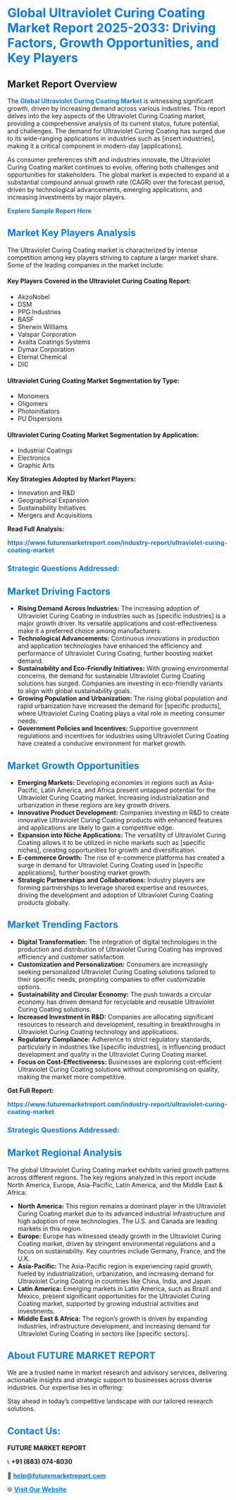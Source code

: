 <h1 style="color: #007BFF;">Global Ultraviolet Curing Coating Market Report 2025-2033: Driving Factors, Growth Opportunities, and Key Players</h1>

<section id="overview">
<h2>Market Report Overview</h2>
<p>The <a href="https://www.futuremarketreport.com/industry-report/ultraviolet-curing-coating-market" style="color: #007BFF; text-decoration: none;"><strong>Global Ultraviolet Curing Coating Market</strong></a> is witnessing significant growth, driven by increasing demand across various industries. This report delves into the key aspects of the Ultraviolet Curing Coating market, providing a comprehensive analysis of its current status, future potential, and challenges. The demand for Ultraviolet Curing Coating has surged due to its wide-ranging applications in industries such as [insert industries], making it a critical component in modern-day [applications].</p>
<p>As consumer preferences shift and industries innovate, the Ultraviolet Curing Coating market continues to evolve, offering both challenges and opportunities for stakeholders. The global market is expected to expand at a substantial compound annual growth rate (CAGR) over the forecast period, driven by technological advancements, emerging applications, and increasing investments by major players.</p>
</section>

<section id="overview">
<p><a href="https://www.futuremarketreport.com/request-sample/reportId=89865" style="color: #007BFF; text-decoration: none;"><strong>Explore Sample Report Here</strong></a></p>
</section>

<section id="key-players">
<h2 style="color: #007BFF;">Market Key Players Analysis</h2>
<p>The Ultraviolet Curing Coating market is characterized by intense competition among key players striving to capture a larger market share. Some of the leading companies in the market include:</p>
<h4>Key Players Covered in the Ultraviolet Curing Coating Report:</h4>
<ul><li>AkzoNobel</li><li>DSM</li><li>PPG Industries</li><li>BASF</li><li>Sherwin Williams</li><li>Valspar Corporation</li><li>Axalta Coatings Systems</li><li>Dymax Corporation</li><li>Eternal Chemical</li><li>DIC</li></ul>
<h4>Ultraviolet Curing Coating Market Segmentation by Type:</h4>
<ul><li>Monomers</li><li>Oligomers</li><li>Photoinitiators</li><li>PU Dispersions</li></ul>

<h4>Ultraviolet Curing Coating Market Segmentation by Application:</h4>
<ul><li>Industrial Coatings</li><li>Electronics</li><li>Graphic Arts</li></ul>
<p><strong>Key Strategies Adopted by Market Players:</strong></p>
<ul>
<li>Innovation and R&D</li>
<li>Geographical Expansion</li>
<li>Sustainability Initiatives</li>
<li>Mergers and Acquisitions</li>
</ul>
</section>

<section>
<p><strong>Read Full Analysis: </strong></p><a href="https://www.futuremarketreport.com/industry-report/ultraviolet-curing-coating-market" style="color: #007BFF; text-decoration: none;"><strong>https://www.futuremarketreport.com/industry-report/ultraviolet-curing-coating-market</strong></a>
<h3 style="color: #007BFF;">Strategic Questions Addressed:</h3>
</section>

<section id="driving-factors">
<h2 style="color: #007BFF;">Market Driving Factors</h2>
<ul>
<li><strong>Rising Demand Across Industries:</strong> The increasing adoption of Ultraviolet Curing Coating in industries such as [specific industries] is a major growth driver. Its versatile applications and cost-effectiveness make it a preferred choice among manufacturers.</li>
<li><strong>Technological Advancements:</strong> Continuous innovations in production and application technologies have enhanced the efficiency and performance of Ultraviolet Curing Coating, further boosting market demand.</li>
<li><strong>Sustainability and Eco-Friendly Initiatives:</strong> With growing environmental concerns, the demand for sustainable Ultraviolet Curing Coating solutions has surged. Companies are investing in eco-friendly variants to align with global sustainability goals.</li>
<li><strong>Growing Population and Urbanization:</strong> The rising global population and rapid urbanization have increased the demand for [specific products], where Ultraviolet Curing Coating plays a vital role in meeting consumer needs.</li>
<li><strong>Government Policies and Incentives:</strong> Supportive government regulations and incentives for industries using Ultraviolet Curing Coating have created a conducive environment for market growth.</li>
</ul>
</section>

<section id="growth-opportunities">
<h2 style="color: #007BFF;">Market Growth Opportunities</h2>
<ul>
<li><strong>Emerging Markets:</strong> Developing economies in regions such as Asia-Pacific, Latin America, and Africa present untapped potential for the Ultraviolet Curing Coating market. Increasing industrialization and urbanization in these regions are key growth drivers.</li>
<li><strong>Innovative Product Development:</strong> Companies investing in R&D to create innovative Ultraviolet Curing Coating products with enhanced features and applications are likely to gain a competitive edge.</li>
<li><strong>Expansion into Niche Applications:</strong> The versatility of Ultraviolet Curing Coating allows it to be utilized in niche markets such as [specific niches], creating opportunities for growth and diversification.</li>
<li><strong>E-commerce Growth:</strong> The rise of e-commerce platforms has created a surge in demand for Ultraviolet Curing Coating used in [specific applications], further boosting market growth.</li>
<li><strong>Strategic Partnerships and Collaborations:</strong> Industry players are forming partnerships to leverage shared expertise and resources, driving the development and adoption of Ultraviolet Curing Coating products globally.</li>
</ul>
</section>

<section id="trending-factors">
<h2 style="color: #007BFF;">Market Trending Factors</h2>
<ul>
<li><strong>Digital Transformation:</strong> The integration of digital technologies in the production and distribution of Ultraviolet Curing Coating has improved efficiency and customer satisfaction.</li>
<li><strong>Customization and Personalization:</strong> Consumers are increasingly seeking personalized Ultraviolet Curing Coating solutions tailored to their specific needs, prompting companies to offer customizable options.</li>
<li><strong>Sustainability and Circular Economy:</strong> The push towards a circular economy has driven demand for recyclable and reusable Ultraviolet Curing Coating solutions.</li>
<li><strong>Increased Investment in R&D:</strong> Companies are allocating significant resources to research and development, resulting in breakthroughs in Ultraviolet Curing Coating technology and applications.</li>
<li><strong>Regulatory Compliance:</strong> Adherence to strict regulatory standards, particularly in industries like [specific industries], is influencing product development and quality in the Ultraviolet Curing Coating market.</li>
<li><strong>Focus on Cost-Effectiveness:</strong> Businesses are exploring cost-efficient Ultraviolet Curing Coating solutions without compromising on quality, making the market more competitive.</li>
</ul>
</section>

<section>
<p><strong>Get Full Report: </strong></p><a href="https://www.futuremarketreport.com/industry-report/ultraviolet-curing-coating-market" style="color: #007BFF; text-decoration: none;"><strong>https://www.futuremarketreport.com/industry-report/ultraviolet-curing-coating-market</strong></a>
<h3 style="color: #007BFF;">Strategic Questions Addressed:</h3>
</section>


<section id="regional-analysis">
<h2 style="color: #007BFF;">Market Regional Analysis</h2>
<p>The global Ultraviolet Curing Coating market exhibits varied growth patterns across different regions. The key regions analyzed in this report include North America, Europe, Asia-Pacific, Latin America, and the Middle East & Africa:</p>
<ul>
<li><strong>North America:</strong> This region remains a dominant player in the Ultraviolet Curing Coating market due to its advanced industrial infrastructure and high adoption of new technologies. The U.S. and Canada are leading markets in this region.</li>
<li><strong>Europe:</strong> Europe has witnessed steady growth in the Ultraviolet Curing Coating market, driven by stringent environmental regulations and a focus on sustainability. Key countries include Germany, France, and the U.K.</li>
<li><strong>Asia-Pacific:</strong> The Asia-Pacific region is experiencing rapid growth, fueled by industrialization, urbanization, and increasing demand for Ultraviolet Curing Coating in countries like China, India, and Japan.</li>
<li><strong>Latin America:</strong> Emerging markets in Latin America, such as Brazil and Mexico, present significant opportunities for the Ultraviolet Curing Coating market, supported by growing industrial activities and investments.</li>
<li><strong>Middle East & Africa:</strong> The region’s growth is driven by expanding industries, infrastructure development, and increasing demand for Ultraviolet Curing Coating in sectors like [specific sectors].</li>
</ul>
</section>

<footer>
<h2 style="color: #007BFF;">About FUTURE MARKET REPORT</h2>
<p>We are a trusted name in market research and advisory services, delivering actionable insights and strategic support to businesses across diverse industries. Our expertise lies in offering:</p>

<p>Stay ahead in today’s competitive landscape with our tailored research solutions.</p>

<h2 style="color: #007BFF;">Contact Us:</h2>
<p><strong>FUTURE MARKET REPORT</strong></p>
<p>📞 <strong>+91 (883) 074-8030</strong></p>
<p>📧 <strong><a href="mailto:help@futuremarketreport.com" style="color: #007BFF;">help@futuremarketreport.com</a></strong></p>
<p>🌐 <strong><a href="https://www.futuremarketreport.com/" style="color: #007BFF;">Visit Our Website</a></strong></p>
</footer>